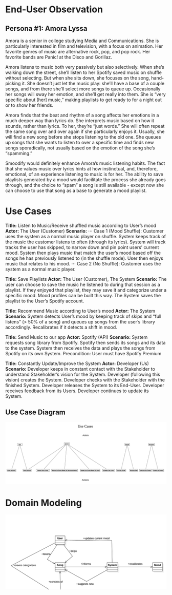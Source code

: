 # End-User Observation
## Persona #1: Amora Lyssa
Amora is a senior in college studying Media and Communications. She is particularly interested in film and television, with a focus on animation. Her favorite genres of music are alternative rock, pop, and pop rock. Her favorite bands are Panic! at the Disco and Gorillaz.

Amora listens to music both very passively but also selectively. When she’s walking down the street, she’ll listen to her Spotify saved music on shuffle without selecting. But when she sits down, she focuses on the song, hand-picking it. She doesn’t just let the music play: she’ll have a base of a couple songs, and from there she’ll select more songs to queue up. Occasionally her songs will sway her emotion, and she’ll get really into them. She is “very specific about [her] music,” making playlists to get ready to for a night out or to show her friends.

Amora finds that the beat and rhythm of a song affects her emotions in a much deeper way than lyrics do. She interprets music based on how it sounds, rather than lyrics. To her, they’re “just words.” She will often repeat the same song over and over again if she particularly enjoys it. Usually, she will find a new song before she stops listening to the old one. She queues up songs that she wants to listen to over a specific time and finds new songs sporadically, not usually based on the emotion of the song she’s “spamming.”

Smoodify would definitely enhance Amora’s music listening habits. The fact that she values music over lyrics hints at how instinctual, and, therefore, emotional, of an experience listening to music is for her. The ability to save playlists generated by a mood would facilitate the process she already goes through, and the choice to “spam” a song is still available - except now she can choose to use that song as a base to generate a mood playlist.

# Use Cases

**Title:** Listen to Music/Receive shuffled music according to User’s mood
**Actor:** The User (Customer)
**Scenario:**
⋅⋅⋅ Case 1 (Mood Shuffle): Customer uses the system as a normal music player on shuffle. System keeps track of the music the customer listens to often (through its lyrics). System will track tracks the user has skipped, to narrow down and pin point users’ current mood. System then plays music that match the user’s mood based off the songs he has previously listened to (in the shuffle mode). User then enjoys music that relates to his mood. 
⋅⋅⋅ Case 2 (No Shuffle): Customer uses the system as a normal music player.

**Title:** Save Playlists
**Actor:** The User (Customer), The System
**Scenario:** The user can choose to save the music he listened to during that session as a playlist. If they enjoyed that playlist, they may save it and categorize under a specific mood. Mood profiles can be built this way. The System saves the playlist to the User’s Spotify account.

**Title:** Recommend Music according to User’s mood
**Actor:** The System
**Scenario:** System detects User’s mood by keeping track of skips and “full listens” (> 50% of a song) and queues up songs from the user’s library accordingly. Recalibrates if it detects a shift in mood.

**Title:** Send Music to our app
**Actor:** Spotify (API)
**Scenario:** System requests song library from Spotify. Spotify then sends its songs and its data to the system. System then receives the data and plays the songs from Spotify on its own System. Precondition: User must have Spotify Premium

**Title:** Constantly Update/Improve the System
**Actor:** Developer (Us)
**Scenario:** Developer keeps in constant contact with the Stakeholder to understand Stakeholder’s vision for the System. Developer (following this vision) creates the System. Developer checks with the Stakeholder with the finished System. Developer releases the System to its End-User. Developer receives feedback from its Users. Developer continues to update its System.

## Use Case Diagram

![Use Case UML Diagram](diagrams/use_cases.jpg)


# Domain Modeling

![UML Diagram](diagrams/UML.jpg)
